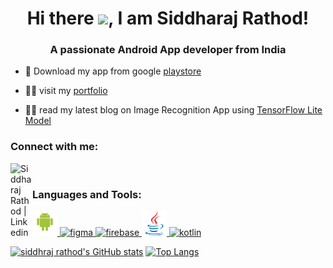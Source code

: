 <h1 align="center"> Hi there <img src="https://raw.githubusercontent.com/MartinHeinz/MartinHeinz/master/wave.gif" width="30px">, I am Siddharaj Rathod!</h1>

<h3 align="center">A passionate Android App developer from India</h3>

<!--<p align="left"> <img src="https://komarev.com/ghpvc/?username=siddhraj-sinh&label=Profile%20views&color=0e75b6&style=flat" alt="siddhraj-sinh" /> </p>

<p align="left"> <a href="https://twitter.com/rsk020801" target="blank"><img src="https://img.shields.io/twitter/follow/rsk020801?logo=twitter&style=for-the-badge" alt="rsk020801" /></a> </p>-->

- 🤝 Download my app from google [playstore](https://play.google.com/store/apps/details?id=com.siddharaj.noteit)

- 👨‍💻 visit my [portfolio](https://siddhraj-sinh.github.io/)

- 👨‍💻 read my latest blog on Image Recognition App using [TensorFlow Lite Model](https://medium.com/@contact.developer.siddharaj/image-classification-app-with-tensor-flow-lite-on-android-beginner-ce36813e62a8)

### Connect with me:

[<img align= "left" alt= "Siddharaj Rathod | Linkedin" width= "35px" src= "https://www.svgrepo.com/show/157006/linkedin.svg" />][Linkedin]
<br />

### Languages and Tools:

<p align="left"> <a href="https://developer.android.com" target="_blank"> <img src="https://raw.githubusercontent.com/devicons/devicon/master/icons/android/android-original-wordmark.svg" alt="android" width="40" height="40"/> </a> <a href="https://www.figma.com/" target="_blank"> <img src="https://www.vectorlogo.zone/logos/figma/figma-icon.svg" alt="figma" width="40" height="40"/> </a> <a href="https://firebase.google.com/" target="_blank"> <img src="https://www.vectorlogo.zone/logos/firebase/firebase-icon.svg" alt="firebase" width="40" height="40"/> </a> <a href="https://www.java.com" target="_blank"> <img src="https://raw.githubusercontent.com/devicons/devicon/master/icons/java/java-original.svg" alt="java" width="40" height="40"/> </a> <a href="https://kotlinlang.org" target="_blank"> <img src="https://www.vectorlogo.zone/logos/kotlinlang/kotlinlang-icon.svg" alt="kotlin" width="40" height="40"/> </a> </p>

[![siddhraj rathod's GitHub stats](https://github-readme-stats.vercel.app/api?username=siddhraj-sinh&show_icons=true&theme=dracula&hide_rank=true)](https://github.com/anuraghazra/github-readme-stats)       [![Top Langs](https://github-readme-stats.vercel.app/api/top-langs/?username=siddhraj-sinh&layout=compact&theme=dracula)](https://github.com/anuraghazra/github-readme-stats)

[Linkedin]: https://www.linkedin.com/in/siddharajsinh-rathod/
